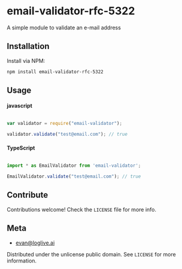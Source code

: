 # email-validator-rfc-5322
A simple module to validate an e-mail address

<!-- [![travis build](https://img.shields.io/travis/manishsaraan/email-validator.svg?style=flat-square)](https://travis-ci.org/manishsaraan/email-validator)
[![version](https://img.shields.io/npm/v/email-validator.svg?style=flat-square)]((http://npm.im/email-validator))
[![downloads](https://img.shields.io/npm/dm/email-validator.svg?style=flat-square)](https://npm-stat.com/charts.html?package=email-validators&from=2015-08-01)
[![XO code style](https://img.shields.io/badge/code_style-XO-5ed9c7.svg?style=flat-square)](https://github.com/xojs/xo) -->

## Installation
Install via NPM:

```bash
npm install email-validator-rfc-5322

```

<!-- [Try and install via Bit](https://bitsrc.io/manishsaraan/email-validator/email-validator) -->


## Usage

#### javascript

```javascript

var validator = require("email-validator");

validator.validate("test@email.com"); // true

```

#### TypeScript

```typescript

import * as EmailValidator from 'email-validator';

EmailValidator.validate("test@email.com"); // true


```

## Contribute

Contributions welcome! Check the ``LICENSE`` file for more info.

## Meta

* evan@loglive.ai

Distributed under the unlicense public domain. See ``LICENSE`` for more information.

<!-- [https://github.com/manishsaraan/email-validator](https://github.com/manishsaraan/email-validator) -->
